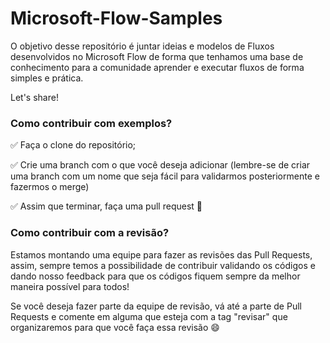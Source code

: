 # Microsoft-Flow-Samples

O objetivo desse repositório é juntar ideias e modelos de Fluxos desenvolvidos no Microsoft Flow de forma que tenhamos uma base de conhecimento para a comunidade aprender e executar fluxos de forma simples e prática.

Let's share!

### Como contribuir com exemplos?


✅ Faça o clone do repositório;

✅ Crie uma branch com o que você deseja adicionar (lembre-se de criar uma branch com um nome que seja fácil para validarmos posteriormente e fazermos o merge)

✅ Assim que terminar, faça uma pull request 💪

### Como contribuir com a revisão?

Estamos montando uma equipe para fazer as revisões das Pull Requests, assim, sempre temos a possibilidade de contribuir validando os códigos e dando nosso feedback para que os códigos fiquem sempre da melhor maneira possível para todos!

Se você deseja fazer parte da equipe de revisão, vá até a parte de Pull Requests e comente em alguma que esteja com a tag "revisar" que organizaremos para que você faça essa revisão 😄


